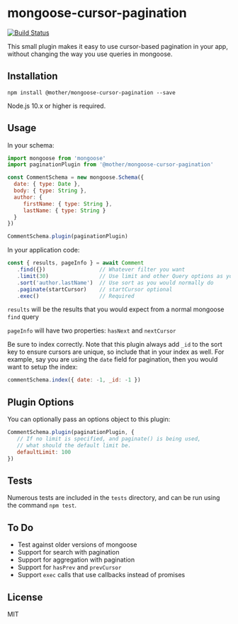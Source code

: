 # mongoose-cursor-pagination

[![Build Status](https://travis-ci.org/mother/mongoose-cursor-pagination.svg?branch=master)](https://travis-ci.org/mother/mongoose-cursor-pagination)

This small plugin makes it easy to use cursor-based pagination in your app, without changing the way you use queries in mongoose.

## Installation

```npm install @mother/mongoose-cursor-pagination --save```

Node.js 10.x or higher is required.

## Usage

In your schema:

```javascript
import mongoose from 'mongoose'
import paginationPlugin from '@mother/mongoose-cursor-pagination'

const CommentSchema = new mongoose.Schema({
  date: { type: Date },
  body: { type: String },
  author: {
     firstName: { type: String },
     lastName: { type: String }
  }
})

CommentSchema.plugin(paginationPlugin)
```

In your application code:

```javascript
const { results, pageInfo } = await Comment
   .find({})                 // Whatever filter you want
   .limit(30)                // Use limit and other Query options as you normally would
   .sort('author.lastName')  // Use sort as you would normally do
   .paginate(startCursor)    // startCursor optional
   .exec()                   // Required
```

`results` will be the results that you would expect from a normal mongoose `find` query

`pageInfo` will have two properties: `hasNext` and `nextCursor`

Be sure to index correctly. Note that this plugin always add `_id` to the sort key to ensure cursors are unique, so include that in your index as well. For example, say you are using the `date` field for pagination, then you would want to setup the index:

```js
commentSchema.index({ date: -1, _id: -1 })
```

## Plugin Options

You can optionally pass an options object to this plugin:

```js
CommentSchema.plugin(paginationPlugin, {
   // If no limit is specified, and paginate() is being used,
   // what should the default limit be.
   defaultLimit: 100
})
```

## Tests

Numerous tests are included in the `tests` directory, and can be run using the command `npm test`.

## To Do
- Test against older versions of mongoose
- Support for search with pagination
- Support for aggregation with pagination
- Support for `hasPrev` and `prevCursor`
- Support `exec` calls that use callbacks instead of promises

## License

MIT
